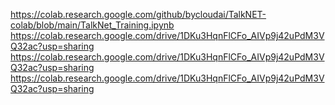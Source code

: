 https://colab.research.google.com/github/bycloudai/TalkNET-colab/blob/main/TalkNet_Training.ipynb
https://colab.research.google.com/drive/1DKu3HqnFlCFo_AIVp9j42uPdM3VQ32ac?usp=sharing
https://colab.research.google.com/drive/1DKu3HqnFlCFo_AIVp9j42uPdM3VQ32ac?usp=sharing
https://colab.research.google.com/drive/1DKu3HqnFlCFo_AIVp9j42uPdM3VQ32ac?usp=sharing
